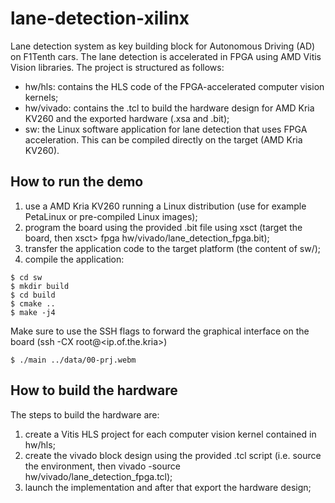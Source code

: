 # lane-detection-xilinx
Lane detection system as key building block for Autonomous Driving (AD) on F1Tenth cars. The lane detection is accelerated in FPGA using AMD Vitis Vision libraries.
The project is structured as follows:

- hw/hls: contains the HLS code of the FPGA-accelerated computer vision kernels;
- hw/vivado: contains the .tcl to build the hardware design for AMD Kria KV260 and the exported hardware (.xsa and .bit);
- sw: the Linux software application for lane detection that uses FPGA acceleration. This can be compiled directly on the target (AMD Kria KV260).

## How to run the demo
1) use a AMD Kria KV260 running a Linux distribution (use for example PetaLinux or pre-compiled Linux images);
2) program the board using the provided .bit file using xsct (target the board, then xsct> fpga hw/vivado/lane_detection_fpga.bit);
3) transfer the application code to the target platform (the content of sw/);
4) compile the application:

```console
$ cd sw
$ mkdir build
$ cd build
$ cmake ..
$ make -j4
```

Make sure to use the SSH flags to forward the graphical interface on the board (ssh -CX root@<ip.of.the.kria>)

```console
$ ./main ../data/00-prj.webm
```

## How to build the hardware
The steps to build the hardware are:

1) create a Vitis HLS project for each computer vision kernel contained in hw/hls;
2) create the vivado block design using the provided .tcl script (i.e. source the environment, then vivado -source hw/vivado/lane_detection_fpga.tcl);
3) launch the implementation and after that export the hardware design;
